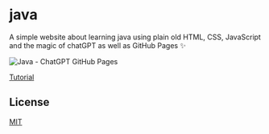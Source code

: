 # java
A simple website about learning java using plain old HTML, CSS, JavaScript and the magic of chatGPT as well as GitHub Pages ✨

![Java - ChatGPT   GitHub Pages](https://user-images.githubusercontent.com/16403754/212757714-bc3c761b-3b67-45fc-bb3c-3edb4f322a44.png)

[Tutorial](https://youtu.be/mctd8u9cjdE) 

## License 
[MIT](https://choosealicense.com/licenses/mit/)

